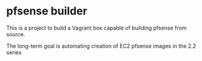 pfsense builder
===============

This is a project to build a Vagrant box capable of building pfsense from source.

The long-term goal is automating creation of EC2 pfsense images in the 2.2 series

